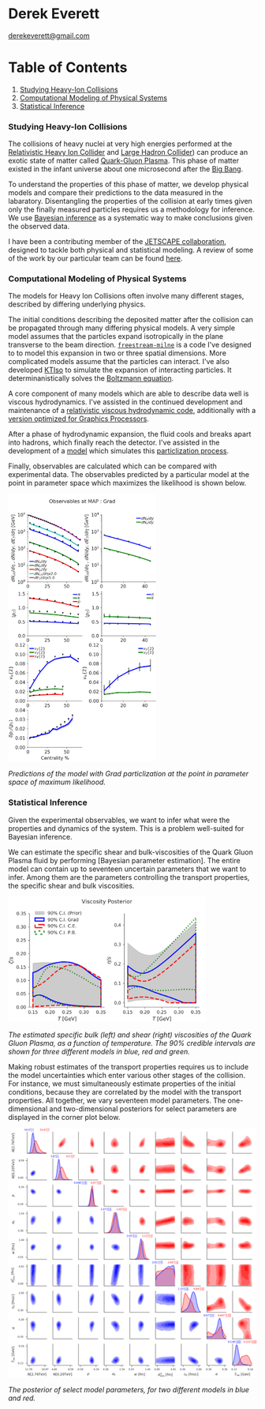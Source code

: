 # Derek Everett
<derekeverett@gmail.com>

# Table of Contents
1. [Studying Heavy-Ion Collisions](#studying_hic)
2. [Computational Modeling of Physical Systems](#comp_model)
3. [Statistical Inference](#stat_infer)

### Studying Heavy-Ion Collisions<a name="studying_hic"></a>
The collisions of heavy nuclei at very high energies performed at the [Relativistic Heavy Ion Collider](https://www.bnl.gov/rhic/) and [Large Hadron Collider](https://home.cern/science/experiments/alice)) can produce an exotic state of matter called [Quark-Gluon Plasma](https://en.wikipedia.org/wiki/Quark%E2%80%93gluon_plasma). 
This phase of matter existed in the infant universe about one microsecond after the [Big Bang](https://en.wikipedia.org/wiki/Big_Bang). 

To understand the properties of this phase of matter, we develop physical models and compare their predictions to the data measured in the labaratory. Disentangling the properties of the collision at early times given only the finally measured particles requires us a methodology for inference. We use [Bayesian inference](https://en.wikipedia.org/wiki/Bayesian_inference) as a systematic way to make conclusions given the observed data. 

I have been a contributing member of the [JETSCAPE collaboration](jetscape.org), designed to tackle both physical and statistical modeling. A review of some of the work by our particular team can be found [here](http://jetscape.org/sims/). 


### Computational Modeling of Physical Systems<a name="comp_model"></a> 

The models for Heavy Ion Collisions often involve many different stages, described by differing underlying physics. 

The initial conditions describing the deposited matter after the collision can be propagated through many differing physical models. A very simple model assumes that the particles expand isotropically in the plane transverse to the beam direction. 
[`freestream-milne`](https://github.com/derekeverett/freestream-milne) is a code I've designed to to model this expansion in two or three spatial dimensions. More complicated models assume that the particles can interact. I've also developed [KTIso](https://github.com/derekeverett/KTIso) to simulate the expansion of interacting particles. It determinanistically solves the [Boltzmann equation](https://github.com/derekeverett/KTIso).  

A core component of many models which are able to describe data well is viscous hydrodynamics. I've assisted in the continued development and maintenance of a [relativistic viscous hydrodynamic code](https://github.com/derekeverett/cpu-vh), additionally with a [version optimized for Graphics Processors](https://github.com/derekeverett/gpu-vh). 

After a phase of hydrodynamic expansion, the fluid cools and breaks apart into hadrons, which finally reach the detector. I've assisted in the development of a [model](https://github.com/derekeverett/iS3D) which simulates this [particlization process](https://arxiv.org/abs/1912.08271). 

Finally, observables are calculated which can be compared with experimental data. The observables predicted by a particular model at the point in parameter space which maximizes the likelihood is shown below. 


<img src="figs/observables_fit_MAP.png" alt="Heavy Ion Observables" width="300"/>

*Predictions of the model with Grad particlization at the point in parameter space of maximum likelihood.*

 

### Statistical Inference<a name="stat_infer"></a>

Given the experimental observables, we want to infer what were the properties and dynamics of the system. This is a problem well-suited for Bayesian inference. 

We can estimate the specific shear and bulk-viscosities of the Quark Gluon Plasma fluid by performing [Bayesian parameter estimation].
The entire model can contain up to seventeen uncertain parameters that we want to infer. Among them are the parameters controlling the transport properties, the specific shear and bulk viscosities. 


<img src="figs/viscous_posterior_overlay.png" alt="Heavy Ion Observables" width="400"/> 

*The estimated specific bulk (left) and shear (right) viscosities of the Quark Gluon Plasma, as a function of temperature. The 90% credible intervals are shown for three different models in blue, red and green.*

Making robust estimates of the transport properties requires us to include the model uncertainties which enter various other stages of the collision. For instance, we must simultaneously estimate properties of the initial conditions, because they are correlated by the model with the transport properties. All together, we vary seventeen model parameters. The one-dimensional and two-dimensional posteriors for select parameters are displayed in the corner plot below. 


<img src="figs/posterior_ic_fs_tsw.png" alt="Heavy Ion Observables" width="700"/> 

*The posterior of select model parameters, for two different models in blue and red.*

